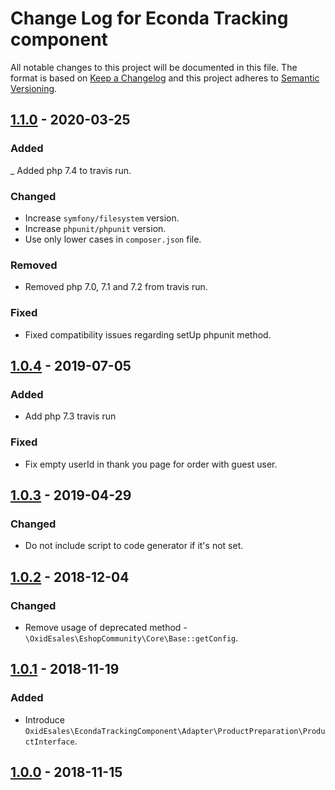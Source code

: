 # Change Log for Econda Tracking component

All notable changes to this project will be documented in this file.
The format is based on [Keep a Changelog](http://keepachangelog.com/)
and this project adheres to [Semantic Versioning](http://semver.org/).

## [1.1.0] - 2020-03-25

### Added
_ Added php 7.4 to travis run.

### Changed
- Increase `symfony/filesystem` version.
- Increase `phpunit/phpunit` version.
- Use only lower cases in `composer.json` file.

### Removed
- Removed php 7.0, 7.1 and 7.2 from travis run.

### Fixed
- Fixed compatibility issues regarding setUp phpunit method.

## [1.0.4] - 2019-07-05

### Added
- Add php 7.3 travis run

### Fixed
- Fix empty userId in thank you page for order with guest user.

## [1.0.3] - 2019-04-29

### Changed
- Do not include script to code generator if it's not set.

## [1.0.2] - 2018-12-04

### Changed
- Remove usage of deprecated method - `\OxidEsales\EshopCommunity\Core\Base::getConfig`.

## [1.0.1] - 2018-11-19

### Added
- Introduce `OxidEsales\EcondaTrackingComponent\Adapter\ProductPreparation\ProductInterface`.

## [1.0.0] - 2018-11-15


[1.1.0]: https://github.com/OXID-eSales/econda-tracking-component/compare/v1.0.4...v1.1.0
[1.0.4]: https://github.com/OXID-eSales/econda-tracking-component/compare/v1.0.3...v1.0.4
[1.0.3]: https://github.com/OXID-eSales/econda-tracking-component/compare/v1.0.2...v1.0.3
[1.0.2]: https://github.com/OXID-eSales/econda-tracking-component/compare/v1.0.1...v1.0.2
[1.0.1]: https://github.com/OXID-eSales/econda-tracking-component/compare/v1.0.0...v1.0.1
[1.0.0]: https://github.com/OXID-eSales/econda-tracking-component/compare/80d7fdecd2241c9710a8ae573db5c604d0c9348c...v1.0.0
